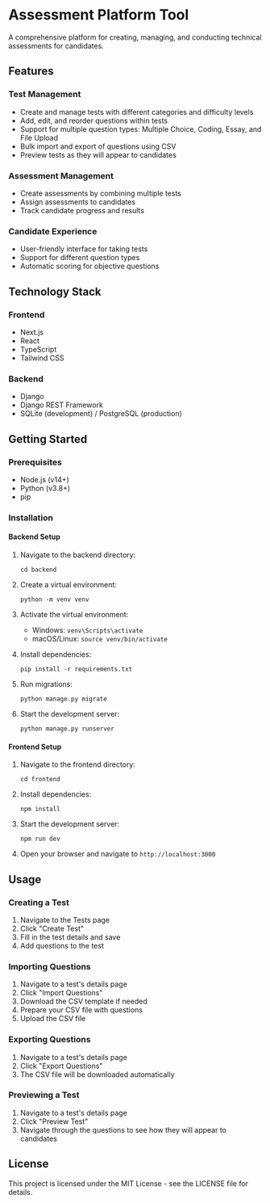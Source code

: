 # Assessment Platform Tool

A comprehensive platform for creating, managing, and conducting technical assessments for candidates.

## Features

### Test Management
- Create and manage tests with different categories and difficulty levels
- Add, edit, and reorder questions within tests
- Support for multiple question types: Multiple Choice, Coding, Essay, and File Upload
- Bulk import and export of questions using CSV
- Preview tests as they will appear to candidates

### Assessment Management
- Create assessments by combining multiple tests
- Assign assessments to candidates
- Track candidate progress and results

### Candidate Experience
- User-friendly interface for taking tests
- Support for different question types
- Automatic scoring for objective questions

## Technology Stack

### Frontend
- Next.js
- React
- TypeScript
- Tailwind CSS

### Backend
- Django
- Django REST Framework
- SQLite (development) / PostgreSQL (production)

## Getting Started

### Prerequisites
- Node.js (v14+)
- Python (v3.8+)
- pip

### Installation

#### Backend Setup
1. Navigate to the backend directory:
   ```
   cd backend
   ```

2. Create a virtual environment:
   ```
   python -m venv venv
   ```

3. Activate the virtual environment:
   - Windows: `venv\Scripts\activate`
   - macOS/Linux: `source venv/bin/activate`

4. Install dependencies:
   ```
   pip install -r requirements.txt
   ```

5. Run migrations:
   ```
   python manage.py migrate
   ```

6. Start the development server:
   ```
   python manage.py runserver
   ```

#### Frontend Setup
1. Navigate to the frontend directory:
   ```
   cd frontend
   ```

2. Install dependencies:
   ```
   npm install
   ```

3. Start the development server:
   ```
   npm run dev
   ```

4. Open your browser and navigate to `http://localhost:3000`

## Usage

### Creating a Test
1. Navigate to the Tests page
2. Click "Create Test"
3. Fill in the test details and save
4. Add questions to the test

### Importing Questions
1. Navigate to a test's details page
2. Click "Import Questions"
3. Download the CSV template if needed
4. Prepare your CSV file with questions
5. Upload the CSV file

### Exporting Questions
1. Navigate to a test's details page
2. Click "Export Questions"
3. The CSV file will be downloaded automatically

### Previewing a Test
1. Navigate to a test's details page
2. Click "Preview Test"
3. Navigate through the questions to see how they will appear to candidates

## License
This project is licensed under the MIT License - see the LICENSE file for details.